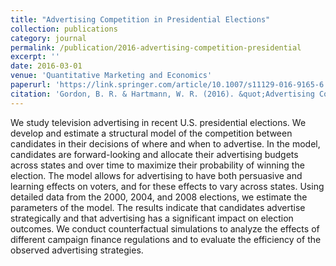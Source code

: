 ```yaml
---
title: "Advertising Competition in Presidential Elections"
collection: publications
category: journal
permalink: /publication/2016-advertising-competition-presidential
excerpt: ''
date: 2016-03-01
venue: 'Quantitative Marketing and Economics'
paperurl: 'https://link.springer.com/article/10.1007/s11129-016-9165-6'
citation: 'Gordon, B. R. & Hartmann, W. R. (2016). &quot;Advertising Competition in Presidential Elections.&quot; <i>Quantitative Marketing and Economics</i>. 14(1), 1-40.'
---
```


We study television advertising in recent U.S. presidential elections. We develop and estimate a structural model of the competition between candidates in their decisions of where and when to advertise. In the model, candidates are forward-looking and allocate their advertising budgets across states and over time to maximize their probability of winning the election. The model allows for advertising to have both persuasive and learning effects on voters, and for these effects to vary across states. Using detailed data from the 2000, 2004, and 2008 elections, we estimate the parameters of the model. The results indicate that candidates advertise strategically and that advertising has a significant impact on election outcomes. We conduct counterfactual simulations to analyze the effects of different campaign finance regulations and to evaluate the efficiency of the observed advertising strategies.
